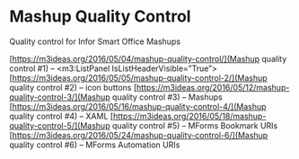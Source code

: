 # Mashup Quality Control
Quality control for Infor Smart Office Mashups

[https://m3ideas.org/2016/05/04/mashup-quality-control/](Mashup quality control #1) – <m3:ListPanel IsListHeaderVisible=”True”>
[https://m3ideas.org/2016/05/05/mashup-quality-control-2/](Mashup quality control #2) – icon buttons
[https://m3ideas.org/2016/05/12/mashup-quality-control-3/](Mashup quality control #3) – Mashups
[https://m3ideas.org/2016/05/16/mashup-quality-control-4/](Mashup quality control #4) – XAML
[https://m3ideas.org/2016/05/18/mashup-quality-control-5/](Mashup quality control #5) – MForms Bookmark URIs
[https://m3ideas.org/2016/05/24/mashup-quality-control-6/](Mashup quality control #6) – MForms Automation URIs
